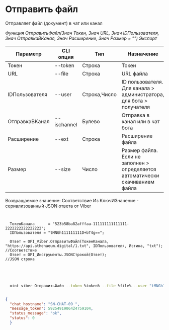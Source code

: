 ﻿---
sidebar_position: 3
---

# Отправить файл
 Отправляет файл (документ) в чат или канал


*Функция ОтправитьФайл(Знач Токен, Знач URL, Знач IDПользователя, Знач ОтправкаВКанал, Знач Расширение, Знач Размер = "") Экспорт*

  | Параметр | CLI опция | Тип | Назначение |
  |-|-|-|-|
  | Токен | --token | Строка | Токен |
  | URL | --file | Строка | URL файла |
  | IDПользователя | --user | Строка,Число | ID пользователя. Для канала > администратора, для бота > получателя |
  | ОтправкаВКанал | --ischannel | Булево | Отправка в канал или в чат бота |
  | Расширение | --ext | Строка | Расширение файла |
  | Размер | --size | Число | Размер файла. Если не заполнен > определяется автоматически скачиванием файла |

  
  Возвращаемое значение:   Соответствие Из КлючИЗначение - сериализованный JSON ответа от Viber

```bsl title="Пример кода"
	
  
  ТокенКанала      = "523b58ba82afffaa-111111111111111-2222222222222222";
  IDПользователя = "tMNGh111111111D+bT4g==";
  
  Ответ = OPI_Viber.ОтправитьФайл(ТокенКанала, "https://api.athenaeum.digital/1.txt", IDПользователя, Истина, "txt"); //Соответствие
  Ответ = OPI_Инструменты.JSONСтрокой(Ответ);                                                                         //JSON строка
  

	
```

```sh title="Пример команды CLI"
    
  oint viber ОтправитьФайл --token %token% --file %file% --user "tMNGh111111111D+bT4g" --ischannel %ischannel% --ext %ext% --size %size%


```


```json title="Результат"

{
  "chat_hostname": "SN-CHAT-09_",
  "message_token": 5925491906424759104,
  "status_message": "ok",
  "status": 0
  }

```
